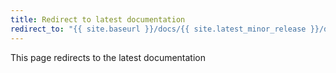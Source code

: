 ```yaml
---
title: Redirect to latest documentation
redirect_to: "{{ site.baseurl }}/docs/{{ site.latest_minor_release }}/development/summaries"
---
```


This page redirects to the latest documentation

